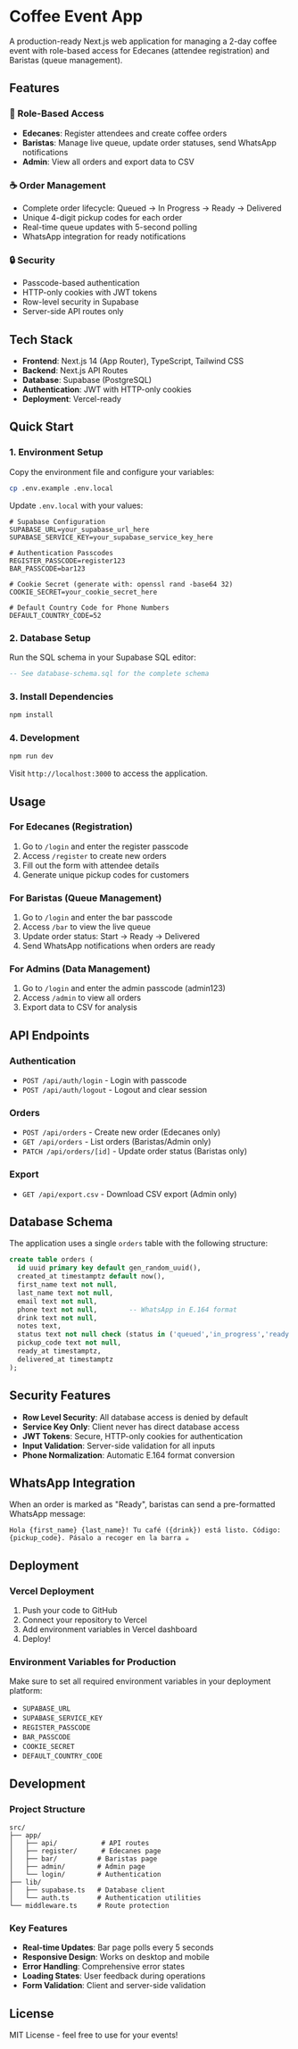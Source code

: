 # Coffee Event App

A production-ready Next.js web application for managing a 2-day coffee event with role-based access for Edecanes (attendee registration) and Baristas (queue management).

## Features

### 🎯 Role-Based Access

- **Edecanes**: Register attendees and create coffee orders
- **Baristas**: Manage live queue, update order statuses, send WhatsApp notifications
- **Admin**: View all orders and export data to CSV

### ☕ Order Management

- Complete order lifecycle: Queued → In Progress → Ready → Delivered
- Unique 4-digit pickup codes for each order
- Real-time queue updates with 5-second polling
- WhatsApp integration for ready notifications

### 🔒 Security

- Passcode-based authentication
- HTTP-only cookies with JWT tokens
- Row-level security in Supabase
- Server-side API routes only

## Tech Stack

- **Frontend**: Next.js 14 (App Router), TypeScript, Tailwind CSS
- **Backend**: Next.js API Routes
- **Database**: Supabase (PostgreSQL)
- **Authentication**: JWT with HTTP-only cookies
- **Deployment**: Vercel-ready

## Quick Start

### 1. Environment Setup

Copy the environment file and configure your variables:

```bash
cp .env.example .env.local
```

Update `.env.local` with your values:

```env
# Supabase Configuration
SUPABASE_URL=your_supabase_url_here
SUPABASE_SERVICE_KEY=your_supabase_service_key_here

# Authentication Passcodes
REGISTER_PASSCODE=register123
BAR_PASSCODE=bar123

# Cookie Secret (generate with: openssl rand -base64 32)
COOKIE_SECRET=your_cookie_secret_here

# Default Country Code for Phone Numbers
DEFAULT_COUNTRY_CODE=52
```

### 2. Database Setup

Run the SQL schema in your Supabase SQL editor:

```sql
-- See database-schema.sql for the complete schema
```

### 3. Install Dependencies

```bash
npm install
```

### 4. Development

```bash
npm run dev
```

Visit `http://localhost:3000` to access the application.

## Usage

### For Edecanes (Registration)

1. Go to `/login` and enter the register passcode
2. Access `/register` to create new orders
3. Fill out the form with attendee details
4. Generate unique pickup codes for customers

### For Baristas (Queue Management)

1. Go to `/login` and enter the bar passcode
2. Access `/bar` to view the live queue
3. Update order status: Start → Ready → Delivered
4. Send WhatsApp notifications when orders are ready

### For Admins (Data Management)

1. Go to `/login` and enter the admin passcode (admin123)
2. Access `/admin` to view all orders
3. Export data to CSV for analysis

## API Endpoints

### Authentication

- `POST /api/auth/login` - Login with passcode
- `POST /api/auth/logout` - Logout and clear session

### Orders

- `POST /api/orders` - Create new order (Edecanes only)
- `GET /api/orders` - List orders (Baristas/Admin only)
- `PATCH /api/orders/[id]` - Update order status (Baristas only)

### Export

- `GET /api/export.csv` - Download CSV export (Admin only)

## Database Schema

The application uses a single `orders` table with the following structure:

```sql
create table orders (
  id uuid primary key default gen_random_uuid(),
  created_at timestamptz default now(),
  first_name text not null,
  last_name text not null,
  email text not null,
  phone text not null,        -- WhatsApp in E.164 format
  drink text not null,
  notes text,
  status text not null check (status in ('queued','in_progress','ready','delivered')) default 'queued',
  pickup_code text not null,
  ready_at timestamptz,
  delivered_at timestamptz
);
```

## Security Features

- **Row Level Security**: All database access is denied by default
- **Service Key Only**: Client never has direct database access
- **JWT Tokens**: Secure, HTTP-only cookies for authentication
- **Input Validation**: Server-side validation for all inputs
- **Phone Normalization**: Automatic E.164 format conversion

## WhatsApp Integration

When an order is marked as "Ready", baristas can send a pre-formatted WhatsApp message:

```
Hola {first_name} {last_name}! Tu café ({drink}) está listo. Código: {pickup_code}. Pásalo a recoger en la barra ☕️
```

## Deployment

### Vercel Deployment

1. Push your code to GitHub
2. Connect your repository to Vercel
3. Add environment variables in Vercel dashboard
4. Deploy!

### Environment Variables for Production

Make sure to set all required environment variables in your deployment platform:

- `SUPABASE_URL`
- `SUPABASE_SERVICE_KEY`
- `REGISTER_PASSCODE`
- `BAR_PASSCODE`
- `COOKIE_SECRET`
- `DEFAULT_COUNTRY_CODE`

## Development

### Project Structure

```
src/
├── app/
│   ├── api/           # API routes
│   ├── register/      # Edecanes page
│   ├── bar/          # Baristas page
│   ├── admin/        # Admin page
│   └── login/        # Authentication
├── lib/
│   ├── supabase.ts   # Database client
│   └── auth.ts       # Authentication utilities
└── middleware.ts     # Route protection
```

### Key Features

- **Real-time Updates**: Bar page polls every 5 seconds
- **Responsive Design**: Works on desktop and mobile
- **Error Handling**: Comprehensive error states
- **Loading States**: User feedback during operations
- **Form Validation**: Client and server-side validation

## License

MIT License - feel free to use for your events!
